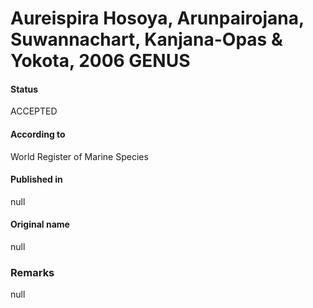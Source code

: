 # Aureispira Hosoya, Arunpairojana, Suwannachart, Kanjana-Opas & Yokota, 2006 GENUS

#### Status
ACCEPTED

#### According to
World Register of Marine Species

#### Published in
null

#### Original name
null

### Remarks
null